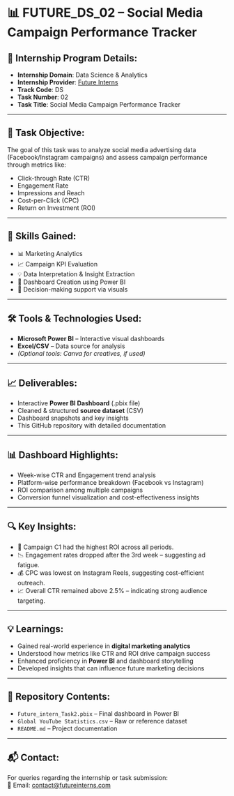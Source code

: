# 📊 FUTURE_DS_02 – Social Media Campaign Performance Tracker

## 🧾 Internship Program Details:
- **Internship Domain**: Data Science & Analytics  
- **Internship Provider**: [Future Interns](https://futureinterns.com/)  
- **Track Code**: DS  
- **Task Number**: 02  
- **Task Title**: Social Media Campaign Performance Tracker

---

## 🎯 Task Objective:
The goal of this task was to analyze social media advertising data (Facebook/Instagram campaigns) and assess campaign performance through metrics like:

- Click-through Rate (CTR)
- Engagement Rate
- Impressions and Reach
- Cost-per-Click (CPC)
- Return on Investment (ROI)

---

## 🧠 Skills Gained:
- 📊 Marketing Analytics  
- 📈 Campaign KPI Evaluation  
- 💡 Data Interpretation & Insight Extraction  
- 📌 Dashboard Creation using Power BI  
- 🎯 Decision-making support via visuals

---

## 🛠️ Tools & Technologies Used:
- **Microsoft Power BI** – Interactive visual dashboards  
- **Excel/CSV** – Data source for analysis  
- *(Optional tools: Canva for creatives, if used)*

---

## 📈 Deliverables:
- Interactive **Power BI Dashboard** (.pbix file)
- Cleaned & structured **source dataset** (CSV)
- Dashboard snapshots and key insights
- This GitHub repository with detailed documentation

---

## 📊 Dashboard Highlights:
- Week-wise CTR and Engagement trend analysis
- Platform-wise performance breakdown (Facebook vs Instagram)
- ROI comparison among multiple campaigns
- Conversion funnel visualization and cost-effectiveness insights

---

## 🔍 Key Insights:
- 📌 Campaign C1 had the highest ROI across all periods.
- 📉 Engagement rates dropped after the 3rd week – suggesting ad fatigue.
- 💰 CPC was lowest on Instagram Reels, suggesting cost-efficient outreach.
- 📈 Overall CTR remained above 2.5% – indicating strong audience targeting.

---

## 💡 Learnings:
- Gained real-world experience in **digital marketing analytics**
- Understood how metrics like CTR and ROI drive campaign success
- Enhanced proficiency in **Power BI** and dashboard storytelling
- Developed insights that can influence future marketing decisions

---

## 📁 Repository Contents:
- `Future_intern_Task2.pbix` – Final dashboard in Power BI  
- `Global YouTube Statistics.csv` – Raw or reference dataset  
- `README.md` – Project documentation

---

## 📬 Contact:
For queries regarding the internship or task submission:  
📩 Email: contact@futureinterns.com

